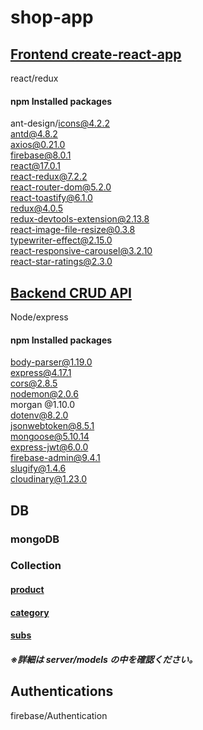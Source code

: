 # shop-app

## [Frontend create-react-app](https://github.com/shouta-nakashima/shop-app/tree/master/client)

react/redux

#### npm Installed packages

ant-design/icons@4.2.2  
antd@4.8.2  
axios@0.21.0  
firebase@8.0.1  
react@17.0.1  
react-redux@7.2.2  
react-router-dom@5.2.0  
react-toastify@6.1.0  
redux@4.0.5  
redux-devtools-extension@2.13.8  
react-image-file-resize@0.3.8  
typewriter-effect@2.15.0  
react-responsive-carousel@3.2.10  
react-star-ratings@2.3.0

## [Backend CRUD API](https://github.com/shouta-nakashima/shop-app/tree/master/server)

Node/express

#### npm Installed packages

body-parser@1.19.0  
express@4.17.1  
cors@2.8.5  
nodemon@2.0.6  
morgan @1.10.0  
dotenv@8.2.0  
jsonwebtoken@8.5.1  
mongoose@5.10.14  
express-jwt@6.0.0  
firebase-admin@9.4.1  
slugify@1.4.6  
cloudinary@1.23.0

## DB

### mongoDB

### Collection

#### [product](https://github.com/shouta-nakashima/shop-app/blob/master/server/models/product.js)

#### [category](https://github.com/shouta-nakashima/shop-app/blob/master/server/models/category.js)

#### [subs](https://github.com/shouta-nakashima/shop-app/blob/master/server/models/sub.js)

##### ※詳細は server/models の中を確認ください。

## Authentications

firebase/Authentication
